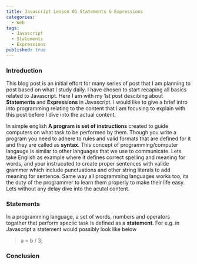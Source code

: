 ```yaml
---
title: Javascript Lesson 01 Statements & Expressions
categories:
  - Web
tags:
  - Javascript
  - Statements
  - Expressions
published: true
---
```

### Introduction

This blog post is an initial effort for many series of post that I am planning to post based on what I study daily. I have chosen to start recaping all basics related to Javascript. Here I am with my 1st post descibing about **Statements** and **Expressions** in Javascript. I would like to give a brief intro into programming relating to the content that I am focusing to explain with this post before I dive into the actual content. 

In simple english **A program is set of instructions** created to guide computers on what task to be performed by them. Though you write a program you need to adhere to rules and valid formats that are defined for it and they are called as **syntax**. This concept of programming/computer langauge is similar to other languages that we use to communicate. Lets take English as example where it defines correct spelling and meaning for words, and your instrucuted to create proper sentences with valide grammer which include punctuations and other string literals to add meaning for sentence. Same way all programming languages works too, its the duty of the programmer to learn them properly to make their life easy. Lets without any delay dive into the acutal content.

### Statements

In a programming language, a set of words, numbers and operators togather that perform speciic task is defined as a **statement**. For e.g. in Javascript a statement would possibly look like below 

> a = b / 3;





### Conclusion
